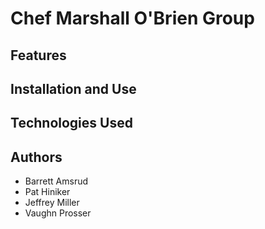 # Chef Marshall O'Brien Group

## Features

## Installation and Use

## Technologies Used

## Authors
- Barrett Amsrud
- Pat Hiniker
- Jeffrey Miller
- Vaughn Prosser
